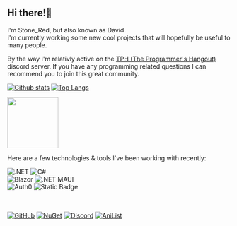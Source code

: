 ## Hi there!👋
I'm Stone_Red, but also known as David.\
I'm currently working some new cool projects that will hopefully be useful to many people.

By the way I'm relativly active on the [TPH (The Programmer's Hangout)](https://discord.gg/programming) discord server.
If you have any programming related questions I can recommend you to join this great community.


[![Github stats](https://readme-stats.clckblog.space/api?username=Stone-Red-Code&show_icons=true&bg_color=00000000&theme=dark&hide_border=true&count_private=true)](https://github.com/anuraghazra/github-readme-stats)
[![Top Langs](https://readme-stats.clckblog.space/api/top-langs/?username=Stone-Red-Code&exclude_repo=DesktopMagic&bg_color=00000000&theme=dark&hide_border=true)](https://github.com/anuraghazra/github-readme-stats)
<br>

<a href="https://anilist.co/character/22369/Kanade-Tachibana"><img src="https://user-images.githubusercontent.com/56473591/116434160-76da5b00-a84a-11eb-9d21-ee947e099dd8.png" width="115"></a>

Here are a few technologies & tools I've been working with recently:

![.NET](https://img.shields.io/badge/.NET-blue?style=for-the-badge&logo=dotnet&color=5834d5)
![C#](https://img.shields.io/badge/C%23-blue?style=for-the-badge&logo=csharp&color=5834d5)\
![Blazor](https://img.shields.io/badge/Blazor-blue?style=for-the-badge&logo=blazor&color=5834d5)
![.NET MAUI](https://img.shields.io/badge/.NET%20MAUI-blue?style=for-the-badge&logo=dotnet&color=5834d5)\
![Auth0](https://img.shields.io/badge/Auth0-blue?style=for-the-badge&logo=auth0&logoColor=white&color=black)
![Static Badge](https://img.shields.io/badge/Docker-blue?style=for-the-badge&logo=docker&logoColor=white&color=086dd7)

\
\
[![GitHub](https://img.shields.io/badge/github-%23333333.svg?&logo=github&style=for-the-badge&logoColor=white)](https://github.com/stone-red-code)
[![NuGet](https://img.shields.io/badge/nuget-%23004880.svg?&amp;logo=nuget&amp;style=for-the-badge&amp;logoColor=white)](https://www.nuget.org/profiles/Stone_Red)
[![Discord](https://img.shields.io/badge/discord-%237289DA.svg?&logo=discord&style=for-the-badge&logoColor=white)](https://discord.com/users/374173830819872789)
[![AniList](https://img.shields.io/badge/anilist-%23000FFF.svg?&logo=anilist&style=for-the-badge&logoColor=white)](https://anilist.co/user/StoneRed)
